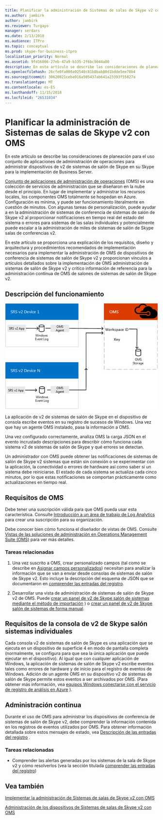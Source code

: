 ```yaml
---
title: Planificar la administración de Sistemas de salas de Skype v2 con OMS
ms.author: jambirk
author: jambirk
ms.reviewer: Turgayo
manager: serdars
ms.date: 2/13/2018
ms.audience: ITPro
ms.topic: conceptual
ms.prod: skype-for-business-itpro
localization_priority: Normal
ms.assetid: 9fd16866-27eb-47a9-b335-2f6bc9044a80
description: En este artículo se describe las consideraciones de planeación para el uso conjunto de aplicaciones de administración de operaciones para administrar dispositivos de v2 de sistemas de salón de Skype en su Skype para la implementación de Business Server.
ms.openlocfilehash: 26cfe0fa000a92548c81b8bab80d1bdde5ee78b4
ms.sourcegitcommit: 30620021ceba916a505437ab641a23393f55827a
ms.translationtype: MT
ms.contentlocale: es-ES
ms.lasthandoff: 11/15/2018
ms.locfileid: "26531034"
---
```

# <a name="plan-skype-room-systems-v2-management-with-oms"></a>Planificar la administración de Sistemas de salas de Skype v2 con OMS
 
 En este artículo se describe las consideraciones de planeación para el uso conjunto de aplicaciones de administración de operaciones para administrar dispositivos de v2 de sistemas de salón de Skype en su Skype para la implementación de Business Server.
  
[Conjunto de aplicaciones de administración de operaciones](https://docs.microsoft.com/azure/operations-management-suite/operations-management-suite-overview) (OMS) es una colección de servicios de administración que se diseñaron en la nube desde el principio. En lugar de implementar y administrar los recursos locales, los componentes OMS totalmente se hospedan en Azure. Configuración es mínima, y puede ser funcionamiento literalmente en cuestión de minutos. Con algunas tareas de personalización, puede ayudar a en la administración de sistemas de conferencia de sistemas de salón de Skype v2 al proporcionar notificaciones en tiempo real del estado del sistema o errores para sistemas de las salas individuales y potencialmente puede escalar a la administración de miles de sistemas de salón de Skype salas de conferencias v2.
  
En este artículo se proporciona una explicación de los requisitos, diseño y arquitectura y procedimientos recomendados de implementación necesarios para implementar la administración de OMS de dispositivos de conferencia de sistemas de salón de Skype v2 y proporcionan vínculos a artículos detallados sobre la implementación de OMS administración de sistemas de salón de Skype v2 y crítico información de referencia para la administración continua de OMS de salones de sistemas de salón de Skype v2. 
  
## <a name="functional-overview"></a>Descripción del funcionamiento

![diagrama de administración de SRS con OMS](../../media/3f2ae1b8-61ea-4cd6-afb4-4bd75ccc746a.png)
  
La aplicación de v2 de sistemas de salón de Skype en el dispositivo de consola escribe eventos en su registro de sucesos de Windows. Una vez que hay un agente OMS instalado, pasa la información a OMS. 
  
Una vez configurado correctamente, analiza OMS la carga JSON en el evento incrustado descripciones para describir cómo funciona cada sistema v2 de sistemas de salón de Skype y qué errores se detectan. 
  
Un administrador con OMS puede obtener las notificaciones de sistemas de salón de Skype v2 sistemas que están sin conexión o se experimentar con la aplicación, la conectividad o errores de hardware así como saber si un sistema debe reiniciarse. El estado de cada sistema se actualiza cada cinco minutos, por lo que estas notificaciones se comportan prácticamente como actualizaciones en tiempo real.
  
## <a name="oms-requirements"></a>Requisitos de OMS

Debe tener una suscripción válida para que OMS pueda usar esta característica. Consulte [Introducción a un área de trabajo de Log Analytics](https://docs.microsoft.com/azure/log-analytics/log-analytics-get-started?toc=%2fazure%2foperations-management-suite%2ftoc.json) para crear una suscripción para su organización.
  
Debe conocer bien cómo funciona el diseñador de vistas de OMS. Consulte [Vistas de las soluciones de administración en Operations Management Suite (OMS)](https://docs.microsoft.com/azure/operations-management-suite/operations-management-suite-solutions-resources-views) para ver más detalles.
  
### <a name="related-tasks"></a>Tareas relacionadas

1. Una vez suscrito a OMS, crear personalizado campos (tal como se describe en [Asignar campos personalizados](../../deploy/deploy-clients/with-oms.md#Custom_fields)) necesitan para analizar la información que se van a enviar desde consolas de sistemas de salón de Skype v2. Esto incluye la descripción del esquema de JSON que se documentaron en [comprender las entradas del registro](../../manage/skype-room-systems-v2/oms.md#understand-the-log-entries).
    
2. Desarrollar una vista de administración de sistemas de salón de Skype v2 de OMS. Puede [crear un panel de v2 de Skype salón de sistemas mediante el método de importación](../../deploy/deploy-clients/with-oms.md#create-a-skype-room-systems-v2-dashboard-by-using-the-import-method) ) o [crear un panel de v2 de Skype salón de sistemas de forma manual](../../deploy/deploy-clients/with-oms.md#create-a-skype-room-systems-v2-dashboard-manually).
    
## <a name="individual-skype-room-systems-v2-console-requirements"></a>Requisitos de la consola de v2 de Skype salón sistemas individuales

Cada consola v2 de sistemas de salón de Skype es una aplicación que se ejecuta en un dispositivo de superficie 4 en modo de pantalla completa (normalmente, se configura para que sea la única aplicación que puede ejecutar en el dispositivo). Al igual que con cualquier aplicación de Windows, la aplicación de sistemas de salón de Skype v2 escribe eventos tales como errores de hardware y de inicio para el registro de eventos de Windows. Adición de un agente OMS en su dispositivo v2 de sistemas de salón de Skype permite estos eventos a ser archivados por OMS. (Para obtener más información, vea [equipos Windows conectarse con el servicio de registro de análisis en Azure](https://docs.microsoft.com/azure/log-analytics/log-analytics-windows-agents) ).
  
## <a name="ongoing-management"></a>Administración continua

Durante el uso de OMS para administrar los dispositivos de conferencia de sistemas de salón de Skype v2, debe comprender la información contenida en los registros de eventos utilizados por OMS. Para obtener información detallada sobre estos mensajes de estado, vea [Descripción de las entradas del registro](../../manage/skype-room-systems-v2/oms.md#understand-the-log-entries) .
  
### <a name="related-tasks"></a>Tareas relacionadas

- Comprender las alertas generadas por los sistemas de la sala de Skype v2 y cómo resolverlos (vea la sección titulada [comprender las entradas del registro](../../manage/skype-room-systems-v2/oms.md#understand-the-log-entries))
    
## <a name="see-also"></a>Vea también

[Implementar la administración de Sistemas de salas de Skype v2 con OMS](../../deploy/deploy-clients/with-oms.md)
  
[Administración de los dispositivos de Sistemas de salas de Skype v2 con OMS](../../manage/skype-room-systems-v2/oms.md)